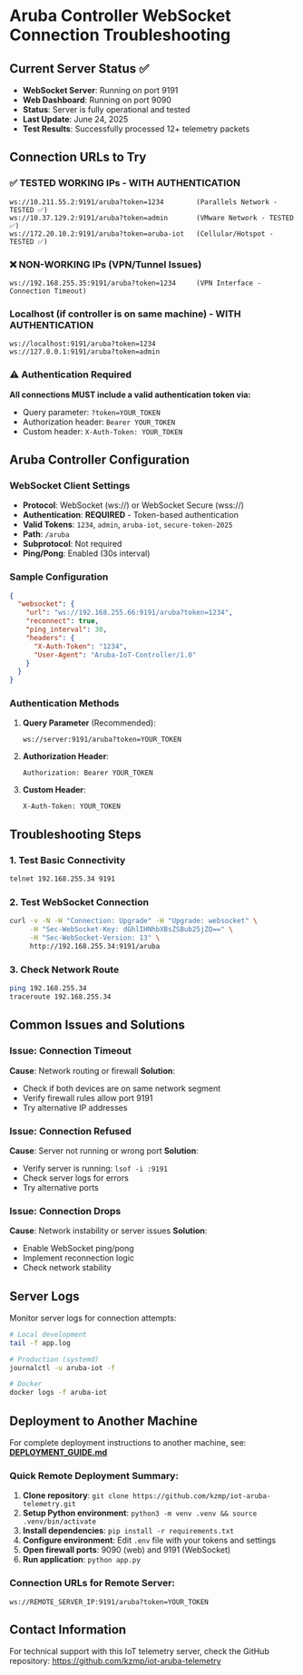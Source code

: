 # Aruba Controller WebSocket Connection Troubleshooting

## Current Server Status ✅
- **WebSocket Server**: Running on port 9191
- **Web Dashboard**: Running on port 9090 
- **Status**: Server is fully operational and tested
- **Last Update**: June 24, 2025
- **Test Results**: Successfully processed 12+ telemetry packets

## Connection URLs to Try

### ✅ TESTED WORKING IPs - WITH AUTHENTICATION
```
ws://10.211.55.2:9191/aruba?token=1234        (Parallels Network - TESTED ✅)
ws://10.37.129.2:9191/aruba?token=admin       (VMware Network - TESTED ✅) 
ws://172.20.10.2:9191/aruba?token=aruba-iot   (Cellular/Hotspot - TESTED ✅)
```

### ❌ NON-WORKING IPs (VPN/Tunnel Issues)
```
ws://192.168.255.35:9191/aruba?token=1234     (VPN Interface - Connection Timeout)
```

### Localhost (if controller is on same machine) - WITH AUTHENTICATION
```
ws://localhost:9191/aruba?token=1234
ws://127.0.0.1:9191/aruba?token=admin
```

### ⚠️ Authentication Required
**All connections MUST include a valid authentication token via:**
- Query parameter: `?token=YOUR_TOKEN`
- Authorization header: `Bearer YOUR_TOKEN`
- Custom header: `X-Auth-Token: YOUR_TOKEN`

## Aruba Controller Configuration

### WebSocket Client Settings
- **Protocol**: WebSocket (ws://) or WebSocket Secure (wss://)
- **Authentication**: **REQUIRED** - Token-based authentication
- **Valid Tokens**: `1234`, `admin`, `aruba-iot`, `secure-token-2025`
- **Path**: `/aruba`
- **Subprotocol**: Not required
- **Ping/Pong**: Enabled (30s interval)

### Sample Configuration
```json
{
  "websocket": {
    "url": "ws://192.168.255.66:9191/aruba?token=1234",
    "reconnect": true,
    "ping_interval": 30,
    "headers": {
      "X-Auth-Token": "1234",
      "User-Agent": "Aruba-IoT-Controller/1.0"
    }
  }
}
```

### Authentication Methods
1. **Query Parameter** (Recommended):
   ```
   ws://server:9191/aruba?token=YOUR_TOKEN
   ```

2. **Authorization Header**:
   ```
   Authorization: Bearer YOUR_TOKEN
   ```

3. **Custom Header**:
   ```
   X-Auth-Token: YOUR_TOKEN
   ```

## Troubleshooting Steps

### 1. Test Basic Connectivity
```bash
telnet 192.168.255.34 9191
```

### 2. Test WebSocket Connection
```bash
curl -v -N -H "Connection: Upgrade" -H "Upgrade: websocket" \
     -H "Sec-WebSocket-Key: dGhlIHNhbXBsZSBub25jZQ==" \
     -H "Sec-WebSocket-Version: 13" \
     http://192.168.255.34:9191/aruba
```

### 3. Check Network Route
```bash
ping 192.168.255.34
traceroute 192.168.255.34
```

## Common Issues and Solutions

### Issue: Connection Timeout
**Cause**: Network routing or firewall
**Solution**: 
- Check if both devices are on same network segment
- Verify firewall rules allow port 9191
- Try alternative IP addresses

### Issue: Connection Refused  
**Cause**: Server not running or wrong port
**Solution**:
- Verify server is running: `lsof -i :9191`
- Check server logs for errors
- Try alternative ports

### Issue: Connection Drops
**Cause**: Network instability or server issues
**Solution**:
- Enable WebSocket ping/pong
- Implement reconnection logic
- Check network stability

## Server Logs
Monitor server logs for connection attempts:
```bash
# Local development
tail -f app.log

# Production (systemd)
journalctl -u aruba-iot -f

# Docker
docker logs -f aruba-iot
```

## Deployment to Another Machine

For complete deployment instructions to another machine, see: **[DEPLOYMENT_GUIDE.md](./DEPLOYMENT_GUIDE.md)**

### Quick Remote Deployment Summary:
1. **Clone repository**: `git clone https://github.com/kzmp/iot-aruba-telemetry.git`
2. **Setup Python environment**: `python3 -m venv .venv && source .venv/bin/activate`
3. **Install dependencies**: `pip install -r requirements.txt`
4. **Configure environment**: Edit `.env` file with your tokens and settings
5. **Open firewall ports**: 9090 (web) and 9191 (WebSocket)
6. **Run application**: `python app.py`

### Connection URLs for Remote Server:
```
ws://REMOTE_SERVER_IP:9191/aruba?token=YOUR_TOKEN
```

## Contact Information
For technical support with this IoT telemetry server, check the GitHub repository:
https://github.com/kzmp/iot-aruba-telemetry
